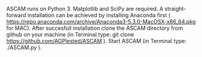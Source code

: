 ASCAM runs on Python 3. Matplotlib and SciPy are required. A straight-forward installation can be achieved by installing Anaconda first ( https://repo.anaconda.com/archive/Anaconda3-5.3.0-MacOSX-x86_64.pkg for MAC). After succesfull installation clone the ASCAM directory from github on your machine (in Terminal type: git clone https://github.com/AGPlested/ASCAM ). Start ASCAM (in Terminal type: ./ASCAM.py ).
